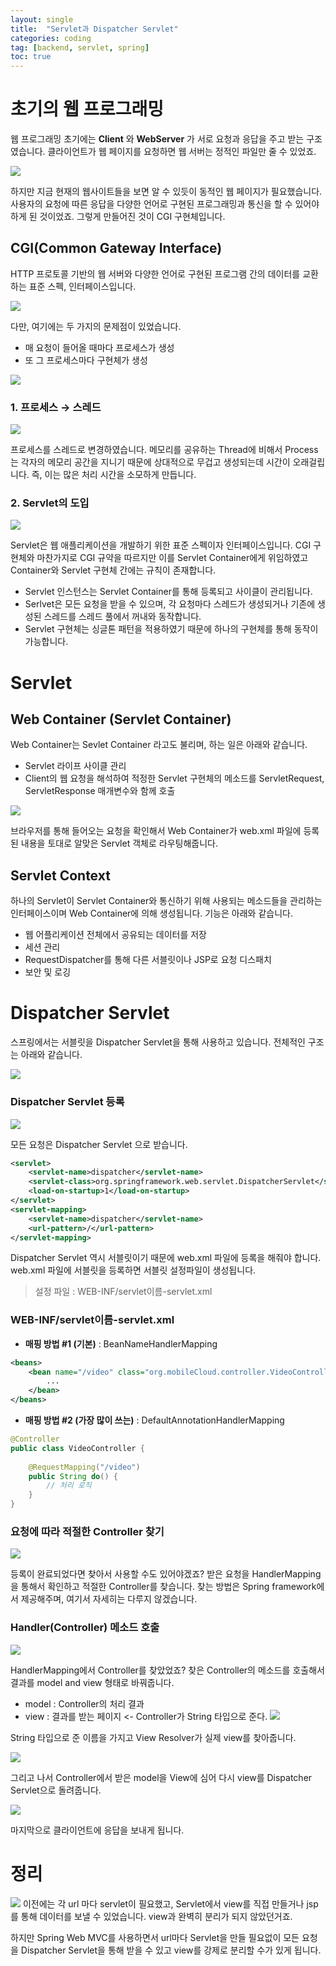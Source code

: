 ```yaml
---
layout: single
title:  "Servlet과 Dispatcher Servlet"
categories: coding
tag: [backend, servlet, spring]
toc: true
---
```


# 초기의 웹 프로그래밍
웹 프로그래밍 초기에는 **Client** 와 **WebServer** 가 서로 요청과 응답을 주고 받는 구조였습니다. 클라이언트가 웹 페이지를 요청하면 웹 서버는 정적인 파일만 줄 수 있었죠.

![](https://velog.velcdn.com/images/yelosta/post/ea371cad-45e2-4e50-aeef-bb3db172bfc4/image.png)

하지만 지금 현재의 웹사이트들을 보면 알 수 있듯이 동적인 웹 페이지가 필요했습니다.
사용자의 요청에 따른 응답을 다양한 언어로 구현된 프로그래밍과 통신을 할 수 있어야 하게 된 것이었죠.
그렇게 만들어진 것이 CGI 구현체입니다.
## CGI(Common Gateway Interface) 
HTTP 프로토콜 기반의 웹 서버와 다양한 언어로 구현된 프로그램 간의 데이터를 교환하는 표준 스펙, 인터페이스입니다.

![](https://velog.velcdn.com/images/yelosta/post/e0dc7c6d-80d2-4f01-9fd9-c9de21c40fc6/image.png)

다만, 여기에는 두 가지의 문제점이 있었습니다.
- 매 요청이 들어올 때마다 프로세스가 생성
- 또 그 프로세스마다 구현체가 생성

![](https://velog.velcdn.com/images/yelosta/post/fe99c88f-34fb-4fbb-84fa-6b5014090506/image.png)


### 1. 프로세스 → 스레드
![](https://velog.velcdn.com/images/yelosta/post/b4c57b06-af56-4930-9904-e607e55f4913/image.png)

프로세스를 스레드로 변경하였습니다.
메모리를 공유하는 Thread에 비해서 Process는 각자의 메모리 공간을 지니기 때문에 상대적으로 무겁고 생성되는데 시간이 오래걸립니다.
즉, 이는 많은 처리 시간을 소모하게 만듭니다.

### 2. Servlet의 도입
![](https://velog.velcdn.com/images/yelosta/post/1496d576-663c-4050-9445-9a7c2a42acc1/image.png)

Servlet은 웹 애플리케이션을 개발하기 위한 표준 스펙이자 인터페이스입니다. CGI 구현체와 마찬가지로 CGI 규약을 따르지만 이를 Servlet Container에게 위임하였고 Container와 Servlet 구현체 간에는 규칙이 존재합니다.
- Servlet 인스턴스는 Servlet Container를 통해 등록되고 사이클이 관리됩니다.
- Serlvet은 모든 요청을 받을 수 있으며, 각 요청마다 스레드가 생성되거나 기존에 생성된 스레드를 스레드 풀에서 꺼내와 동작합니다.
- Servlet 구현체는 싱글톤 패턴을 적용하였기 때문에 하나의 구현체를 통해 동작이 가능합니다.

# Servlet
## Web Container (Servlet Container)
Web Container는 Sevlet Container 라고도 불리며, 하는 일은 아래와 같습니다.
- Servlet 라이프 사이클 관리
- Client의 웹 요청을 해석하여 적정한 Servlet 구현체의 메소드를 ServletRequest, ServletResponse 매개변수와 함께 호출

![](https://velog.velcdn.com/images/yelosta/post/440b416b-7f30-43e4-8f06-9be39c0507b3/image.png)

브라우저를 통해 들어오는 요청을 확인해서 Web Container가 web.xml 파일에 등록된 내용을 토대로 알맞은 Servlet 객체로 라우팅해줍니다.


## Servlet Context
하나의 Servlet이 Servlet Container와 통신하기 위해 사용되는 메소드들을 관리하는 인터페이스이며 Web Container에 의해 생성됩니다. 기능은 아래와 같습니다.
- 웹 어플리케이션 전체에서 공유되는 데이터를 저장
- 세션 관리
- RequestDispatcher를 통해 다른 서블릿이나 JSP로 요청 디스패치
- 보안 및 로깅

# Dispatcher Servlet
스프링에서는 서블릿을 Dispatcher Servlet을 통해 사용하고 있습니다.
전체적인 구조는 아래와 같습니다.

![](https://velog.velcdn.com/images/yelosta/post/8d3699c9-4106-4dd3-a59b-8ab956e05693/image.png)

### Dispatcher Servlet 등록
![](https://velog.velcdn.com/images/yelosta/post/fa01c262-95b6-4fae-b01a-eb010bc36933/image.png)

모든 요청은 Dispatcher Servlet 으로 받습니다.

```web.xml
<servlet>
    <servlet-name>dispatcher</servlet-name>
    <servlet-class>org.springframework.web.servlet.DispatcherServlet</servlet-class>
    <load-on-startup>1</load-on-startup>
</servlet>
<servlet-mapping>
    <servlet-name>dispatcher</servlet-name>
    <url-pattern>/</url-pattern>
</servlet-mapping>
```

Dispatcher Servlet 역시 서블릿이기 때문에 web.xml 파일에 등록을 해줘야 합니다. web.xml 파일에 서블릿을 등록하면 서블릿 설정파일이 생성됩니다.
> 설정 파일 : WEB-INF/servlet이름-servlet.xml

### WEB-INF/servlet이름-servlet.xml
- **매핑 방법 #1 (기본)** : BeanNameHandlerMapping

```xml
<beans>
    <bean name="/video" class="org.mobileCloud.controller.VideoController">
        ...
    </bean>
</beans>
```

- **매핑 방법 #2 (가장 많이 쓰는)** : DefaultAnnotationHandlerMapping

```java
@Controller
public class VideoController {
   
    @RequestMapping("/video")
    public String do() {
        // 처리 로직 
    }
}
```

### 요청에 따라 적절한 Controller 찾기
![](https://velog.velcdn.com/images/yelosta/post/50c3db67-b409-4adc-a7d9-607761aac8c8/image.png)

등록이 완료되었다면 찾아서 사용할 수도 있어야겠죠?
받은 요청을 HandlerMapping을 통해서 확인하고 적절한 Controller를 찾습니다. 찾는 방법은 Spring framework에서 제공해주며, 여기서 자세히는 다루지 않겠습니다.

### Handler(Controller) 메소드 호출
![](https://velog.velcdn.com/images/yelosta/post/4c23bed4-e5d8-456d-8000-d6c75b6a8e8d/image.png)

HandlerMapping에서 Controller를 찾았었죠? 찾은 Controller의 메소드를 호출해서 결과를 model and view 형태로 바꿔줍니다.
- model : Controller의 처리 결과
- view : 결과를 받는 페이지 <- Controller가 String 타입으로 준다.
![](https://velog.velcdn.com/images/yelosta/post/cff72f78-1d4e-40dc-8b4e-6dfbaddc7fc2/image.png)

String 타입으로 준 이름을 가지고 View Resolver가 실제 view를 찾아줍니다. 

![](https://velog.velcdn.com/images/yelosta/post/2ab91340-77b7-4c86-aacc-0b00af32b067/image.png)

그리고 나서 Controller에서 받은 model을 View에 심어 다시 view를 Dispatcher Servlet으로 돌려줍니다.

![](https://velog.velcdn.com/images/yelosta/post/f9b7b9a8-c810-4fd6-9991-292adc719ab7/image.png)

마지막으로 클라이언트에 응답을 보내게 됩니다.

# 정리
![](https://velog.velcdn.com/images/yelosta/post/bda0f9c8-85d0-40fa-ae59-51e08508d1dd/image.png)
이전에는 각 url 마다 servlet이 필요했고, Servlet에서 view를 직접 만들거나 jsp를 통해 데이터를 보낼 수 있었습니다. view과 완벽히 분리가 되지 않았던거죠.

하지만 Spring Web MVC를 사용하면서 url마다 Servlet을 만들 필요없이 모든 요청을 Dispatcher Servlet을 통해 받을 수 있고 view를 강제로 분리할 수가 있게 됩니다.
